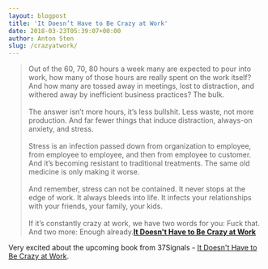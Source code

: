 ```yaml
---
layout: blogpost
title: 'It Doesn’t Have to Be Crazy at Work'
date: 2018-03-23T05:39:07+00:00
author: Anton Sten
slug: /crazyatwork/
---
```


>Out of the 60, 70, 80 hours a week many are expected to pour into work, how many of those hours are really spent on the work itself? And how many are tossed away in meetings, lost to distraction, and withered away by inefficient business practices? The bulk.<br /><br />
The answer isn’t more hours, it’s less bullshit. Less waste, not more production. And far fewer things that induce distraction, always-on anxiety, and stress.
<br /><br />
Stress is an infection passed down from organization to employee, from employee to employee, and then from employee to customer. And it’s becoming resistant to traditional treatments. The same old medicine is only making it worse.<br /><br />
And remember, stress can not be contained. It never stops at the edge of work. It always bleeds into life. It infects your relationships with your friends, your family, your kids.
<br /><br />
If it’s constantly crazy at work, we have two words for you: Fuck that. And two more: Enough already.**[It Doesn't Have to Be Crazy at Work](https://basecamp.com/books/calm)**

Very excited about the upcoming book from 37Signals - [It Doesn't Have to Be Crazy at Work](https://basecamp.com/books/calm).
